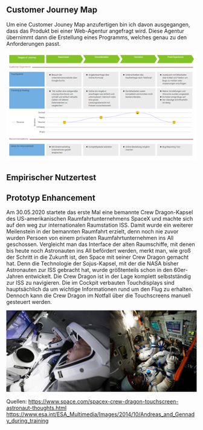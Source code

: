  ## Customer Journey Map ##

Um eine Customer Jouney Map anzufertigen bin ich davon ausgegangen, dass das Produkt bei einer Web-Agentur angefragt wird. Diese Agentur übernimmt dann die Erstellung eines Programms, welches genau zu den Anforderungen passt.

![](customerjourneymap.png)


 ## Empirischer Nutzertest ##







## Prototyp Enhancement ## 
Am 30.05.2020 startete das erste Mal eine bemannte Crew Dragon-Kapsel des US-amerikanischen Raumfahrtunternehmens SpaceX und machte sich auf den weg zur internationalen Raumstation ISS. Damit wurde ein weiterer Meilenstein in der bemannten Raumfahrt erzielt, denn noch nie zuvor wurden Persoen von einem privaten Raumfahrtunternehmen ins All geschossen. Vergleicht man das Interface der alten Raumschiffe, mit denen bis heute noch Astronauten ins All befördert werden, merkt man, wie groß der Schritt in die Zukunft ist, den Space mit seiner Crew Dragon gemacht hat. Denn die Technologie der Sojus-Kapsel, mit der die NASA bisher Astronauten zur ISS gebracht hat, wurde größtenteils schon in den 60er-Jahren entwickelt.
Die Crew Dragon ist in der Lage komplett selbstständig zur ISS zu navigieren. Die im Cockpit verbauten Touchdisplays sind hauptsächlich da um wichtige Informationen rund um den Flug zu erhalten. Dennoch kann die Crew Dragon im Notfall über die Touchscreens manuell gesteuert werden.

![](dragon.jpg)

Quellen: https://www.space.com/spacex-crew-dragon-touchscreen-astronaut-thoughts.html <br> https://www.esa.int/ESA_Multimedia/Images/2014/10/Andreas_and_Gennady_during_training

